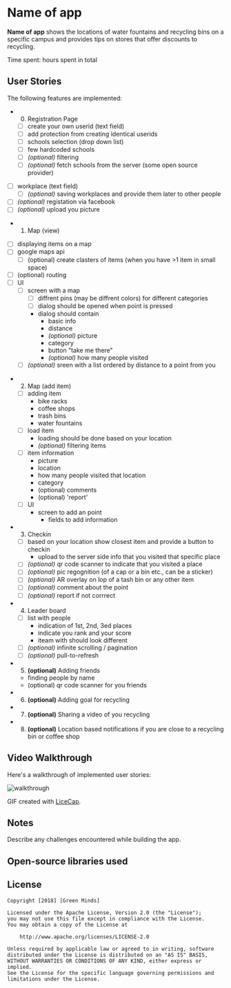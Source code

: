 # **Name of app**

**Name of app** shows the locations of water fountains and recycling bins on a specific campus and provides tips on stores that offer discounts to recycling.

Time spent: hours spent in total

## User Stories

The following features are implemented:

* 0. Registration Page
  * [ ] create your own userid (text field)
   * [ ] add protection from creating identical userids 
  * [ ] schools selection (drop down list)
   * [ ] few hardcoded schools 
   * [ ] *(optional)* filtering
   * [ ] *(optional)* fetch schools from the server (some open source provider)
 * [ ] workplace (text field)
   * [ ] *(optional)* saving workplaces and provide them later to other people
 * [ ] *(optional)* registation via facebook 
 * [ ] *(optional)* upload you picture
  
* 1. Map (view)
 * [ ] displaying items on a map
 * [ ] google maps api
   * [ ] (optional) create clasters of items (when you have >1 item in small space)
  * [ ] (optional) routing 
  * [ ] UI
    * [ ] screen with a map
      * [ ] diffrent pins (may be diffrent colors) for different categories
       * [ ] dialog should be opened when point is pressed 
        * dialog should contain
          * basic info
          * distance
          * *(optional)* picture
          * category 
          * button "take me there"
          * *(optional)* how many people visited 
    * [ ] *(optional)* sreen with a list ordered by distance to a point from you

* 2. Map (add item)
  * [ ] adding item 
    * bike racks
    * coffee shops 
    * trash bins 
    * water fountains 
  * [ ] load item 
    * loading should be done based on your location
    * *(optional)* filtering items 
  * [ ] item information 
    * picture
    * location 
    * how many people visited that location
    * category
    * (optional) comments
    * (optional) 'report' 
  * [ ] UI   
    * screen to add an point 
      * fields to add information 

* 3. Checkin
    * [ ] based on your location show closest item and provide a button to checkin
        * upload to the server side info that you visited that specific place
    * [ ] *(optional)* qr code scanner to indicate that you visited a place
    * [ ] *(optional)* pic regognition (of a cap or a bin etc., can be a sticker) 
    * [ ] *(optional)* AR overlay on lop of a tash bin or any other item
    * [ ] *(optional)* comment about the point 
    * [ ] *(optional)* report if not corrrect
    
* 4. Leader board 
    * [ ] list with people
        * indication of 1st, 2nd, 3ed places 
        * indicate you rank and your score 
        * iteam with should look different 
    * [ ] *(optional)* infinite scrolling / pagination
    * [ ] *(optional)* pull-to-refresh
   
* 5. **(optional)** Adding friends 
    * finding people by name
    * (optional) qr code scanner for you friends 
    
* 6. **(optional)** Adding goal for recycling 

* 7. **(optional)** Sharing a video of you recycling

* 8. **(optional)** Location based notifications if you are close to a recycling bin or coffee shop

## Video Walkthrough

Here's a walkthrough of implemented user stories:

![walkthrough](./.gif)  

GIF created with [LiceCap](http://www.cockos.com/licecap/).

## Notes

Describe any challenges encountered while building the app.

## Open-source libraries used


## License

    Copyright [2018] [Green Minds]

    Licensed under the Apache License, Version 2.0 (the "License");
    you may not use this file except in compliance with the License.
    You may obtain a copy of the License at

        http://www.apache.org/licenses/LICENSE-2.0

    Unless required by applicable law or agreed to in writing, software
    distributed under the License is distributed on an "AS IS" BASIS,
    WITHOUT WARRANTIES OR CONDITIONS OF ANY KIND, either express or implied.
    See the License for the specific language governing permissions and
    limitations under the License.
